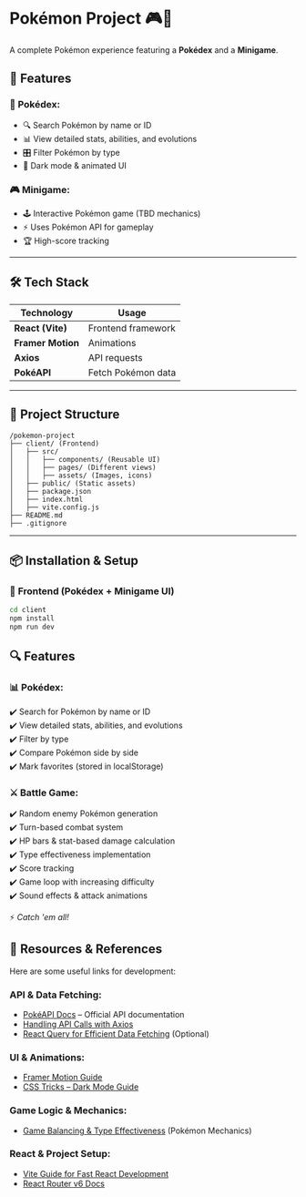 # Pokémon Project 🎮🦾

A complete Pokémon experience featuring a **Pokédex** and a **Minigame**.

## 🚀 Features

### 📖 Pokédex:

- 🔍 Search Pokémon by name or ID
- 📊 View detailed stats, abilities, and evolutions
- 🎛️ Filter Pokémon by type
- 🎨 Dark mode & animated UI

### 🎮 Minigame:

- 🕹️ Interactive Pokémon game (TBD mechanics)
- ⚡ Uses Pokémon API for gameplay
- 🏆 High-score tracking

---

## 🛠️ Tech Stack

| Technology        | Usage              |
| ----------------- | ------------------ |
| **React (Vite)**  | Frontend framework |
| **Framer Motion** | Animations         |
| **Axios**         | API requests       |
| **PokéAPI**       | Fetch Pokémon data |

---

## 📂 Project Structure

```
/pokemon-project
├── client/ (Frontend)
│   ├── src/
│   │   ├── components/ (Reusable UI)
│   │   ├── pages/ (Different views)
│   │   ├── assets/ (Images, icons)
│   ├── public/ (Static assets)
│   ├── package.json
│   ├── index.html
│   ├── vite.config.js
├── README.md
├── .gitignore
```

---

## 📦 Installation & Setup

### 🎨 **Frontend (Pokédex + Minigame UI)**

```sh
cd client
npm install
npm run dev
```

## 🔍 Features

### 📊 Pokédex:

✔️ Search for Pokémon by name or ID  
✔️ View detailed stats, abilities, and evolutions  
✔️ Filter by type  
✔️ Compare Pokémon side by side  
✔️ Mark favorites (stored in localStorage)

### ⚔️ Battle Game:

✔️ Random enemy Pokémon generation  
✔️ Turn-based combat system  
✔️ HP bars & stat-based damage calculation  
✔️ Type effectiveness implementation  
✔️ Score tracking  
✔️ Game loop with increasing difficulty  
✔️ Sound effects & attack animations

⚡ _Catch 'em all!_

## 📖 Resources & References

Here are some useful links for development:

### **API & Data Fetching:**

- [PokéAPI Docs](https://pokeapi.co/docs/v2) – Official API documentation
- [Handling API Calls with Axios](https://axios-http.com/)
- [React Query for Efficient Data Fetching](https://react-query.tanstack.com/) (Optional)

### **UI & Animations:**

- [Framer Motion Guide](https://www.framer.com/motion/)
- [CSS Tricks – Dark Mode Guide](https://css-tricks.com/a-complete-guide-to-dark-mode-on-the-web/)

### **Game Logic & Mechanics:**

- [Game Balancing & Type Effectiveness](https://pokemondb.net/type) (Pokémon Mechanics)

### **React & Project Setup:**

- [Vite Guide for Fast React Development](https://vitejs.dev/guide/)
- [React Router v6 Docs](https://reactrouter.com/en/main)
